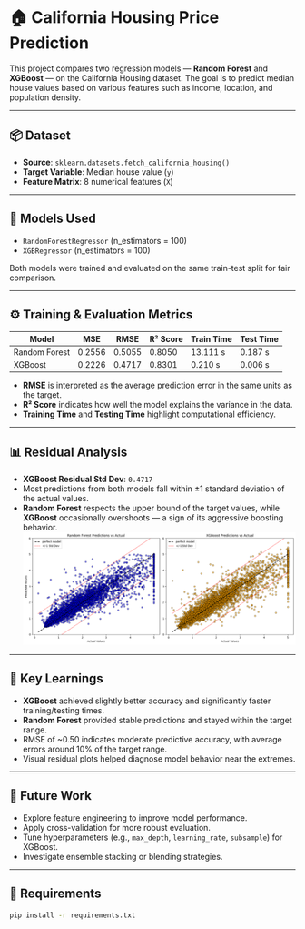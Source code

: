 # 🏠 California Housing Price Prediction

This project compares two regression models — **Random Forest** and **XGBoost** — on the California Housing dataset. The goal is to predict median house values based on various features such as income, location, and population density.

---

## 📦 Dataset

- **Source**: `sklearn.datasets.fetch_california_housing()`
- **Target Variable**: Median house value (`y`)
- **Feature Matrix**: 8 numerical features (`X`)

---

## 🧠 Models Used

- `RandomForestRegressor` (n_estimators = 100)
- `XGBRegressor` (n_estimators = 100)

Both models were trained and evaluated on the same train-test split for fair comparison.

---

## ⚙️ Training & Evaluation Metrics

| Model           | MSE     | RMSE    | R² Score | Train Time | Test Time |
|----------------|---------|---------|----------|------------|-----------|
| Random Forest  | 0.2556  | 0.5055  | 0.8050   | 13.111 s   | 0.187 s   |
| XGBoost        | 0.2226  | 0.4717  | 0.8301   | 0.210 s    | 0.006 s   |

- **RMSE** is interpreted as the average prediction error in the same units as the target.
- **R² Score** indicates how well the model explains the variance in the data.
- **Training Time** and **Testing Time** highlight computational efficiency.

---

## 📊 Residual Analysis

- **XGBoost Residual Std Dev**: `0.4717`
- Most predictions from both models fall within ±1 standard deviation of the actual values.
- **Random Forest** respects the upper bound of the target values, while **XGBoost** occasionally overshoots — a sign of its aggressive boosting behavior.
![Random Forest & XGBoost](https://github.com/Mukesh-2005/Coursera-ML-Labs/blob/main/Random_Forest%20%26%20XGBoost/visuals/Random%20vs%20XGBoost.png)
---

## 🧠 Key Learnings

- **XGBoost** achieved slightly better accuracy and significantly faster training/testing times.
- **Random Forest** provided stable predictions and stayed within the target range.
- RMSE of ~0.50 indicates moderate predictive accuracy, with average errors around 10% of the target range.
- Visual residual plots helped diagnose model behavior near the extremes.

---

## 📁 Future Work

- Explore feature engineering to improve model performance.
- Apply cross-validation for more robust evaluation.
- Tune hyperparameters (e.g., `max_depth`, `learning_rate`, `subsample`) for XGBoost.
- Investigate ensemble stacking or blending strategies.

---

## 🧪 Requirements

```bash
pip install -r requirements.txt

